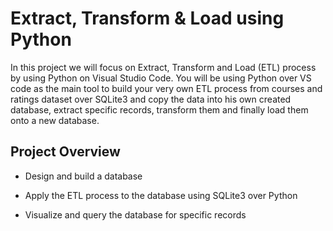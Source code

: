 # Extract, Transform & Load using Python
In this project we will focus on Extract, Transform and Load (ETL) process by using Python on Visual Studio Code. You will be using Python over VS code as the main tool to build your very own ETL process from courses and ratings dataset over SQLite3 and copy the data into his own created database, extract specific records, transform them and finally load them onto a new database.

## Project Overview
* Design and build a database

* Apply the ETL process to the database using SQLite3 over Python

* Visualize and query the database for specific records

